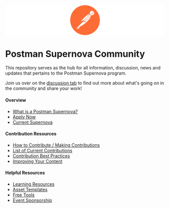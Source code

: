 ![](https://github.com/Kcorb95/Postman-Supernova-Program-Resources/blob/main/assets/images/logo.png)
  
# Postman Supernova Community

This repository serves as the hub for all information, discussion, news and updates that pertains to the Postman Supernova program.

Join us over on the [discussion tab](https://github.com/Kcorb95/Postman-Supernova-Program-Resources/discussions) to find out more about what's going on in the community and share your work!


#### Overview
- [What is a Postman Supernova?](https://github.com/Kcorb95/Postman-Supernova-Program-Resources/blob/main/pages/What-Is-a-Postman-Supernova.md)
- [Apply Now](https://www.postman.com/company/supernovas-program/)
- [Current Supernova]()

#### Contribution Resources
- [How to Contribute / Making Contributions](https://github.com/Kcorb95/Postman-Supernova-Program-Resources/blob/main/pages/How-To-Contribute.md)
- [List of Current Contributions](https://github.com/Kcorb95/Postman-Supernova-Program-Resources/blob/main/pages/contributions/Current-Contributions.md)
- [Contribution Best Practices](https://github.com/Kcorb95/Postman-Supernova-Program-Resources/blob/main/pages/Contribution-Best-Practices.md#contribution-best-practices)
- [Improving Your Content](https://github.com/Kcorb95/Postman-Supernova-Program-Resources/blob/main/pages/Contribution-Best-Practices.md#improving-video-content)
  
#### Helpful Resources
- [Learning Resources]()
- [Asset Templates]()
- [Free Tools]()
- [Event Sponsorship]()
